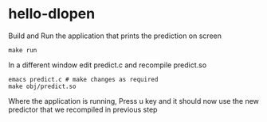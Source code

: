 # hello-dlopen
Build and Run the application that prints the prediction on screen
```
make run
```

In a different window edit predict.c and recompile predict.so
```
emacs predict.c # make changes as required
make obj/predict.so
```

Where the application is running, Press u key and it should now use the new predictor that we recompiled in previous step
